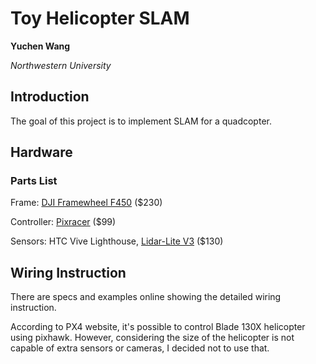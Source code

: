 # Toy Helicopter SLAM
**Yuchen Wang**

*Northwestern University*


## Introduction
The goal of this project is to implement SLAM for a quadcopter.

## Hardware
### Parts List
Frame: [DJI Framewheel F450](https://docs.px4.io/en/frames_multicopter/dji_flamewheel_450.html) ($230)

Controller: [Pixracer](https://docs.px4.io/en/flight_controller/pixracer.html) ($99)

Sensors: HTC Vive Lighthouse, [Lidar-Lite V3](https://buy.garmin.com/en-US/US/p/557294) ($130)

## Wiring Instruction
There are specs and examples online showing the detailed wiring instruction.

According to PX4 website, it's possible to control Blade 130X helicopter using pixhawk. However, considering the size of the helicopter is not capable of extra sensors or cameras, I decided not to use that.
